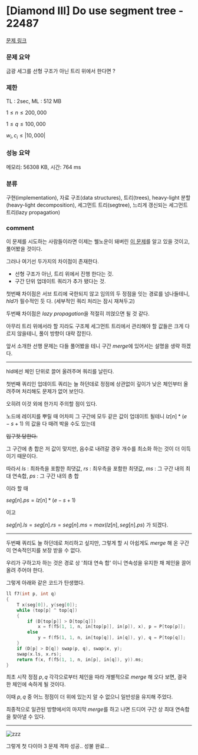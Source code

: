 
# [Diamond III] Do use segment tree - 22487

[문제 링크](https://www.acmicpc.net/problem/22487)

### 문제 요약

<p> 금광 세그를 선형 구조가 아닌 트리 위에서 한다면 ?  </p>

### 제한

TL : 2sec, ML : 512 MB

$1 ≤ n ≤ 200,000$

$1 ≤ q ≤ 100,000$

$w_i, c_i ≤ |10,000|$

### 성능 요약

메모리: 56308 KB, 시간: 764 ms

### 분류

구현(implementation), 자료 구조(data structures), 트리(trees), heavy-light 분할(heavy-light decomposition), 세그먼트 트리(segtree),
느리게 갱신되는 세그먼트 트리(lazy propagation)

### comment

이 문제를 시도하는 사람들이라면 이제는 웰노운이 돼버린 [이 문제](https://www.acmicpc.net/problem/16993)를 알고 있을 것이고, 풀어봤을 것이다.

그러나 여기선 두가지의 차이점이 존재한다.

* 선형 구조가 아닌, 트리 위에서 진행 한다는 것.
* 구간 단위 업데이트 쿼리가 추가 됐다는 것.

첫번째 차이점은 서브 트리에 국한되지 않고 임의의 두 정점을 잇는 경로를 넘나들테니, $hld$가 필수적인 듯 다. (세부적인 쿼리 처리는 잠시 재쳐두고)

두번째 차이점은 $lazy$ $propagation$을 적절히 끼얹으면 될 것 같다.

아무리 트리 위에서라 할 지라도 구조체 세그먼트 트리에서 관리해야 할 값들은 크게 다르지 않을테니, 풀이 방향이 대략 잡힌다.

앞서 소개한 선행 문제는 다들 풀어봤을 테니 구간 $merge$에 있어서는 설명을 생략 하겠다.

-----------------------------------------------------------------------------------------------------------------------------------------------------------------------

hld에선 체인 단위로 끌어 올려주며 쿼리를 날린다.

첫번째 쿼리인 업데이트 쿼리는 늘 하던데로 정점에 상관없이 깊이가 낮은 체인부터 올려주며 처리해도 문제가 없어 보인다.

오히려 이것 외에 한가지 주의할 점이 있다.

노드에 레이지를 뿌릴 때 어차피 그 구간에 모두 같은 값이 업데이트 될테니 $lz[n] * (e - s + 1)$ 의 값을 다 때려 박을 수도 있는데 

<del> 입구컷 당한다. </del>

그 구간에 총 합은 저 값이 맞지만, 음수로 내려갈 경우 개수를 최소화 하는 것이 더 이득이기 때문이다.

따라서 $ls$ : 최좌측을 포함한 최댓값, $rs$ : 최우측을 포함한 최댓값, $ms$ : 그 구간 내의 최대 연속합, $ps$ : 그 구간 내의 총 합

이라 할 때

$seg[n].ps = lz[n] * (e - s + 1)$

이고

$seg[n].ls = seg[n].rs = seg[n].ms = max(lz[n], seg[n].ps)$ 가 되겠다.

-----------------------------------------------------------------------------------------------------------------------------------------------------------------------

두번째 쿼리도 늘 하던데로 처리하고 싶지만, 그렇게 할 시 아쉽게도 $merge$ 해 온 구간이 연속적인지를 보장 받을 수 없다.

우리가 구하고자 하는 것은 경로 상 '최대 연속 합' 이니 연속성을 유지한 채 체인을 끌어 올려 주어야 한다.

그렇게 아래와 같은 코드가 탄생했다.

``` c++
ll f7(int p, int q)
{
	T x(seg[0]), y(seg[0]);
	while (top[p] ^ top[q])
	{
		if (D[top[p]] > D[top[q]])
			x = f(f5(1, 1, n, in[top[p]], in[p]), x), p = P[top[p]];
		else
			y = f(f5(1, 1, n, in[top[q]], in[q]), y), q = P[top[q]];
	}
	if (D[p] > D[q]) swap(p, q), swap(x, y);
	swap(x.ls, x.rs);
	return f(x, f(f5(1, 1, n, in[p], in[q]), y)).ms;
}
```
최초 시작 정점 $p, q$ 각각으로부터 체인을 따라 개별적으로 $merge$ 해 오다 보면, 결국 한 체인에 속하게 될 것이다.

이때 $p, q$ 중 어느 정점이 더 위에 있는지 알 수 없으니 일반성을 유지해 주었다.

최종적으로 일관된 방향에서의 마지막 $merge$를 하고 나면 드디어 구간 상 최대 연속합을 찾아낼 수 있다.

-----------------------------------------------------------------------------------------------------------------------------------------------------------------------

![zzz](https://user-images.githubusercontent.com/120912574/228499725-5c39daf7-fc53-4f7c-ab3d-5f2ddd31df04.png)

그렇게 첫 다이아 3 문제 격파 성공.. 성불 완료...

